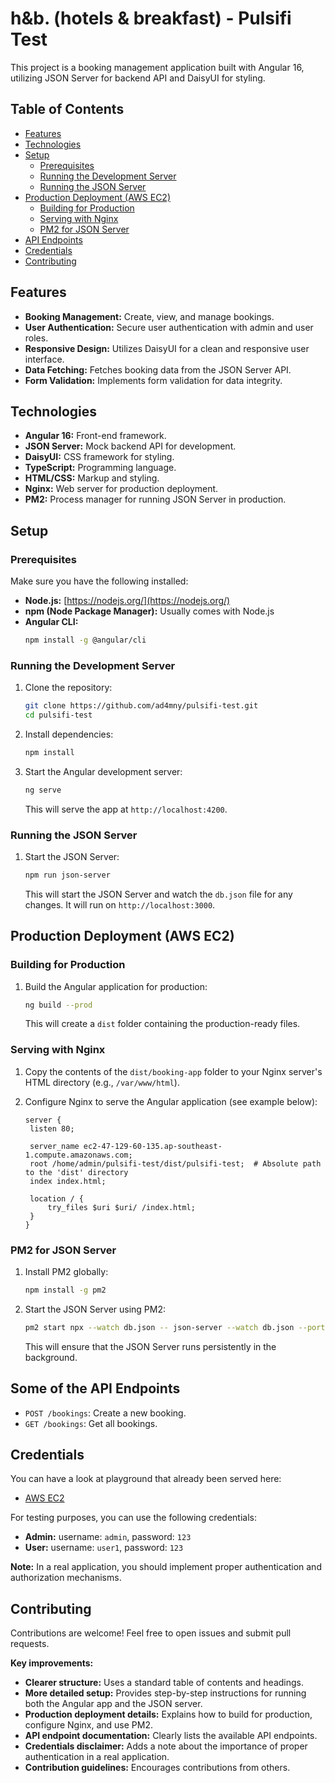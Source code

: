 # h&b. (hotels & breakfast) - Pulsifi Test

This project is a booking management application built with Angular 16, utilizing JSON Server for backend API and DaisyUI for styling.

## Table of Contents

- [Features](#features)
- [Technologies](#technologies)
- [Setup](#setup)
  - [Prerequisites](#prerequisites)
  - [Running the Development Server](#running-the-development-server)
  - [Running the JSON Server](#running-the-json-server)
- [Production Deployment (AWS EC2)](#production-deployment-aws-ec2)
  - [Building for Production](#building-for-production)
  - [Serving with Nginx](#serving-with-nginx)
  - [PM2 for JSON Server](#pm2-for-json-server)
- [API Endpoints](#api-endpoints)
- [Credentials](#credentials)
- [Contributing](#contributing)

## Features

- **Booking Management:** Create, view, and manage bookings.
- **User Authentication:** Secure user authentication with admin and user roles.
- **Responsive Design:** Utilizes DaisyUI for a clean and responsive user interface.
- **Data Fetching:** Fetches booking data from the JSON Server API.
- **Form Validation:** Implements form validation for data integrity.

## Technologies

- **Angular 16:** Front-end framework.
- **JSON Server:** Mock backend API for development.
- **DaisyUI:** CSS framework for styling.
- **TypeScript:** Programming language.
- **HTML/CSS:** Markup and styling.
- **Nginx:** Web server for production deployment.
- **PM2:** Process manager for running JSON Server in production.

## Setup

### Prerequisites

Make sure you have the following installed:

- **Node.js:** [https://nodejs.org/](https://nodejs.org/)
- **npm (Node Package Manager):** Usually comes with Node.js
- **Angular CLI:**
  ```bash
  npm install -g @angular/cli
  ```

### Running the Development Server

1. Clone the repository:

   ```bash
   git clone https://github.com/ad4mny/pulsifi-test.git
   cd pulsifi-test
   ```

2. Install dependencies:

   ```bash
   npm install
   ```

3. Start the Angular development server:

   ```bash
   ng serve
   ```

   This will serve the app at `http://localhost:4200`.

### Running the JSON Server

1. Start the JSON Server:

   ```bash
   npm run json-server
   ```

   This will start the JSON Server and watch the `db.json` file for any changes. It will run on `http://localhost:3000`.

## Production Deployment (AWS EC2)

### Building for Production

1. Build the Angular application for production:

   ```bash
   ng build --prod
   ```

   This will create a `dist` folder containing the production-ready files.

### Serving with Nginx

1. Copy the contents of the `dist/booking-app` folder to your Nginx server's HTML directory (e.g., `/var/www/html`).

2. Configure Nginx to serve the Angular application (see example below):

   ```nginx
   server {
    listen 80;

    server_name ec2-47-129-60-135.ap-southeast-1.compute.amazonaws.com;
    root /home/admin/pulsifi-test/dist/pulsifi-test;  # Absolute path to the 'dist' directory
    index index.html;

    location / {
        try_files $uri $uri/ /index.html;
    }
   }
   ```

### PM2 for JSON Server

1. Install PM2 globally:

   ```bash
   npm install -g pm2
   ```

2. Start the JSON Server using PM2:

   ```bash
   pm2 start npx --watch db.json -- json-server --watch db.json --port 3000 --delay 500
   ```

   This will ensure that the JSON Server runs persistently in the background.

## Some of the API Endpoints

- `POST /bookings`: Create a new booking.
- `GET /bookings`: Get all bookings.

## Credentials

You can have a look at playground that already been served here:

- [AWS EC2](http://ec2-47-129-60-135.ap-southeast-1.compute.amazonaws.com)

For testing purposes, you can use the following credentials:

- **Admin:** username: `admin`, password: `123`
- **User:** username: `user1`, password: `123`

**Note:** In a real application, you should implement proper authentication and authorization mechanisms.

## Contributing

Contributions are welcome! Feel free to open issues and submit pull requests.

**Key improvements:**

- **Clearer structure:** Uses a standard table of contents and headings.
- **More detailed setup:** Provides step-by-step instructions for running both the Angular app and the JSON server.
- **Production deployment details:** Explains how to build for production, configure Nginx, and use PM2.
- **API endpoint documentation:** Clearly lists the available API endpoints.
- **Credentials disclaimer:** Adds a note about the importance of proper authentication in a real application.
- **Contribution guidelines:** Encourages contributions from others.

